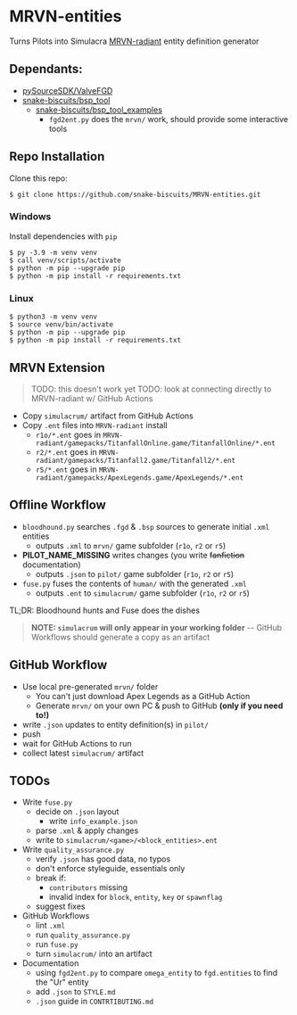 # MRVN-entities
Turns Pilots into Simulacra
[MRVN-radiant](github.com/MRVN-radiant/MRVN-radiant) entity definition generator

## Dependants:
 * [pySourceSDK/ValveFGD](https://github.com/pySourceSDK/ValveFGD)
 * [snake-biscuits/bsp_tool](https://github.com/snake-biscuits/bsp_tool)
   - [snake-biscuits/bsp_tool_examples](https://github.com/snake-biscuits/bsp_tool_examples)
     - `fgd2ent.py` does the `mrvn/` work, should provide some interactive tools


## Repo Installation

Clone this repo:  

```
$ git clone https://github.com/snake-biscuits/MRVN-entities.git
```  

### Windows

Install dependencies with `pip`  

```
$ py -3.9 -m venv venv
$ call venv/scripts/activate
$ python -m pip --upgrade pip
$ python -m pip install -r requirements.txt
```

### Linux

```
$ python3 -m venv venv
$ source venv/bin/activate
$ python -m pip --upgrade pip
$ python -m pip install -r requirements.txt
```


## MRVN Extension

> TODO: this doesn't work yet
> TODO: look at connecting directly to MRVN-radiant w/ GitHub Actions

 * Copy `simulacrum/` artifact from GitHub Actions
 * Copy `.ent` files into `MRVN-radiant` install
   - `r1o/*.ent` goes in `MRVN-radiant/gamepacks/TitanfallOnline.game/TitanfallOnline/*.ent`
   - `r2/*.ent` goes in `MRVN-radiant/gamepacks/Titanfall2.game/Titanfall2/*.ent`
   - `r5/*.ent` goes in `MRVN-radiant/gamepacks/ApexLegends.game/ApexLegends/*.ent`


## Offline Workflow
 * `bloodhound.py` searches `.fgd` & `.bsp` sources to generate initial `.xml` entities
   - outputs `.xml` to `mrvn/` game subfolder (`r1o`, `r2` or `r5`)
 * **PILOT_NAME_MISSING** writes changes (you write ~~fanfiction~~ documentation)
   - outputs `.json` to `pilot/` game subfolder (`r1o`, `r2` or `r5`)
 * `fuse.py` fuses the contents of `human/` with the generated `.xml`
   - outputs `.ent` to `simulacrum/` game subfolder (`r1o`, `r2` or `r5`)

TL;DR: Bloodhound hunts and Fuse does the dishes

> **NOTE: `simulacrum` will only appear in your working folder**
> -- GitHub Workflows should generate a copy as an artifact


## GitHub Workflow
 - Use local pre-generated `mrvn/` folder
   * You can't just download Apex Legends as a GitHub Action
   * Generate `mrvn/` on your own PC & push to GitHub **(only if you need to!)**
 - write `.json` updates to entity definition(s) in `pilot/`
 - push
 - wait for GitHub Actions to run
 - collect latest `simulacrum/` artifact


## TODOs
 * Write `fuse.py`
   - decide on `.json` layout
     - write `info_example.json`
   - parse `.xml` & apply changes
   - write to `simulacrum/<game>/<block_entities>.ent`
 * Write `quality_assurance.py`
   - verify `.json` has good data, no typos
   - don't enforce styleguide, essentials only
   - break if:
     * `contributors` missing
     * invalid index for `block`, `entity`, `key` or `spawnflag`
   - suggest fixes
 * GitHub Workflows
   - lint `.xml`
   - run `quality_assurance.py`
   - run `fuse.py`
   - turn `simulacrum/` into an artifact
 * Documentation
   - using `fgd2ent.py` to compare `omega_entity` to `fgd.entities` to find the "Ur" entity
   - add `.json` to `STYLE.md`
   - `.json` guide in `CONTRTIBUTING.md`